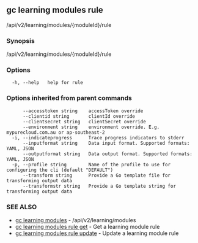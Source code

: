 ## gc learning modules rule

/api/v2/learning/modules/{moduleId}/rule

### Synopsis

/api/v2/learning/modules/{moduleId}/rule

### Options

```
  -h, --help   help for rule
```

### Options inherited from parent commands

```
      --accesstoken string    accessToken override
      --clientid string       clientId override
      --clientsecret string   clientSecret override
      --environment string    environment override. E.g. mypurecloud.com.au or ap-southeast-2
  -i, --indicateprogress      Trace progress indicators to stderr
      --inputformat string    Data input format. Supported formats: YAML, JSON
      --outputformat string   Data output format. Supported formats: YAML, JSON
  -p, --profile string        Name of the profile to use for configuring the cli (default "DEFAULT")
      --transform string      Provide a Go template file for transforming output data
      --transformstr string   Provide a Go template string for transforming output data
```

### SEE ALSO

* [gc learning modules](gc_learning_modules.html)	 - /api/v2/learning/modules
* [gc learning modules rule get](gc_learning_modules_rule_get.html)	 - Get a learning module rule
* [gc learning modules rule update](gc_learning_modules_rule_update.html)	 - Update a learning module rule


